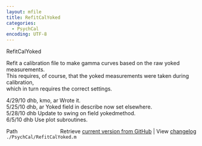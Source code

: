 ```yaml
---
layout: mfile
title: RefitCalYoked
categories:
  - PsychCal
encoding: UTF-8
---
```


RefitCalYoked  

Refit a calibration file to make gamma curves based on the raw yoked measurements.  
This requires, of course, that the yoked measurements were taken during calibration,  
which in turn requires the correct settings.  

4/29/10  dhb, kmo, ar  Wrote it.  
5/25/10  dhb, ar       Yoked field in describe now set elsewhere.  
5/28/10  dhb           Update to swing on field yokedmethod.  
6/5/10   dhb           Use plot subroutines.  


<div class="code_header" style="text-align:right;">
  <span style="float:left;">Path&nbsp;&nbsp;</span> <span class="counter">Retrieve <a href=
  "https://raw.github.com/Psychtoolbox-3/Psychtoolbox-3/beta/./PsychCal/RefitCalYoked.m">current version from GitHub</a> | View <a href=
  "https://github.com/Psychtoolbox-3/Psychtoolbox-3/commits/beta/./PsychCal/RefitCalYoked.m">changelog</a></span>
</div>
<div class="code">
  <code>./PsychCal/RefitCalYoked.m</code>
</div>
